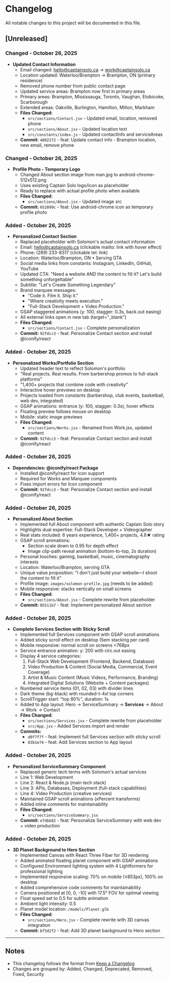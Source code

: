 # Changelog

All notable changes to this project will be documented in this file.

## [Unreleased]

### Changed - October 26, 2025
- **Updated Contact Information**
  - Email changed: hello@captainsolo.ca → work@captainsolo.ca
  - Location updated: Waterloo/Brampton → Brampton, ON (primary residence)
  - Removed phone number from public contact page
  - Updated service areas: Brampton now first in primary areas
  - Primary areas: Brampton, Mississauga, Toronto, Vaughan, Etobicoke, Scarborough
  - Extended areas: Oakville, Burlington, Hamilton, Milton, Markham
  - **Files Changed:**
    - `src/sections/Contact.jsx` - Updated email, location, removed phone
    - `src/sections/About.jsx` - Updated location text
    - `src/constants/index.js` - Updated contactInfo and serviceAreas
  - **Commit:** `4802272` - feat: Update contact info - Brampton location, new email, remove phone

### Changed - October 26, 2025
- **Profile Photo - Temporary Logo**
  - Changed About section image from man.jpg to android-chrome-512x512.png
  - Uses existing Captain Solo logo/icon as placeholder
  - Ready to replace with actual profile photo when available
  - **Files Changed:**
    - `src/sections/About.jsx` - Updated image src
  - **Commit:** `652899c` - feat: Use android-chrome icon as temporary profile photo

### Added - October 26, 2025
- **Personalized Contact Section**
  - Replaced placeholder with Solomon's actual contact information
  - Email: hello@captainsolo.ca (clickable mailto: link with hover effect)
  - Phone: (289) 233-8317 (clickable tel: link)
  - Location: Waterloo/Brampton, ON • Serving GTA
  - Social media links from constants: Instagram, LinkedIn, GitHub, YouTube
  - Updated CTA: "Need a website AND the content to fill it? Let's build something unforgettable"
  - Subtitle: "Let's Create Something Legendary"
  - Brand marquee messages:
    - "Code it. Film it. Ship it."
    - "Where creativity meets execution."
    - "Full-Stack Development + Video Production."
  - GSAP staggered animations (y: 100, stagger: 0.3s, back.out easing)
  - All external links open in new tab (target="_blank")
  - **Files Changed:**
    - `src/sections/Contact.jsx` - Complete personalization
  - **Commit:** `92fdcc3` - feat: Personalize Contact section and install @iconify/react

### Added - October 26, 2025
- **Personalized Works/Portfolio Section**
  - Updated header text to reflect Solomon's portfolio
  - "Real projects. Real results. From barbershop promos to full-stack platforms"
  - "1,400+ projects that combine code with creativity"
  - Interactive hover previews on desktop
  - Projects loaded from constants (barbershop, club events, basketball, web dev, integrated)
  - GSAP animations: entrance (y: 100, stagger: 0.3s), hover effects
  - Floating preview follows mouse on desktop
  - Mobile: static image previews
  - **Files Changed:**
    - `src/sections/Works.jsx` - Renamed from Work.jsx, updated content
  - **Commit:** `92fdcc3` - feat: Personalize Contact section and install @iconify/react

### Added - October 26, 2025
- **Dependencies: @iconify/react Package**
  - Installed @iconify/react for icon support
  - Required for Works and Marquee components
  - Fixes import errors for Icon component
  - **Commit:** `92fdcc3` - feat: Personalize Contact section and install @iconify/react

### Added - October 26, 2025
- **Personalized About Section**
  - Implemented full About component with authentic Captain Solo story
  - Highlights dual expertise: Full-Stack Developer + Videographer
  - Real stats included: 6 years experience, 1,400+ projects, 4.8★ rating
  - GSAP scroll animations:
    - Section scale down to 0.95 for depth effect
    - Image clip-path reveal animation (bottom-to-top, 2s duration)
  - Personal touches: gaming, basketball, music, cinematography interests
  - Location: Waterloo/Brampton, serving GTA
  - Unique value proposition: "I don't just build your website—I shoot the content to fill it"
  - Profile image: `images/solomon-profile.jpg` (needs to be added)
  - Mobile responsive: stacks vertically on small screens
  - **Files Changed:**
    - `src/sections/About.jsx` - Complete rewrite from placeholder
  - **Commit:** `05511b7` - feat: Implement personalized About section

### Added - October 26, 2025
- **Complete Services Section with Sticky Scroll**
  - Implemented full Services component with GSAP scroll animations
  - Added sticky scroll effect on desktop (5em stacking per card)
  - Mobile responsive: normal scroll on screens <768px
  - Service entrance animation: y: 200 with circ.out easing
  - Display 4 service categories:
    1. Full-Stack Web Development (Frontend, Backend, Database)
    2. Video Production & Content (Social Media, Commercial, Event Coverage)
    3. Artist & Music Content (Music Videos, Performance, Branding)
    4. Integrated Digital Solutions (Website + Content packages)
  - Numbered service items (01, 02, 03) with divider lines
  - Dark theme (bg-black) with rounded-t-4xl top corners
  - ScrollTrigger start: "top 80%", duration: 1s
  - Added to App layout: Hero → ServiceSummary → **Services** → About → Work → Contact
  - **Files Changed:**
    - `src/sections/Services.jsx` - Complete rewrite from placeholder
    - `src/App.jsx` - Added Services import and render
  - **Commits:** 
    - `d0f7f7f` - feat: Implement full Services section with sticky scroll
    - `83b1e74` - feat: Add Services section to App layout

### Added - October 26, 2025
- **Personalized ServiceSummary Component**
  - Replaced generic tech terms with Solomon's actual services
  - Line 1: Web Development
  - Line 2: React & Node.js (main tech stack)
  - Line 3: APIs, Databases, Deployment (full-stack capabilities)
  - Line 4: Video Production (creative services)
  - Maintained GSAP scroll animations (xPercent transforms)
  - Added inline comments for maintainability
  - **Files Changed:**
    - `src/sections/ServiceSummary.jsx`
  - **Commit:** `e7dbb82` - feat: Personalize ServiceSummary with web dev + video production

### Added - October 26, 2025
- **3D Planet Background to Hero Section**
  - Implemented Canvas with React Three Fiber for 3D rendering
  - Added animated floating planet component with GSAP animations
  - Configured Environment lighting system with 4 Lightformers for professional lighting
  - Implemented responsive scaling: 70% on mobile (≤853px), 100% on desktop
  - Added comprehensive code comments for maintainability
  - Camera positioned at [0, 0, -10] with 17.5° FOV for optimal viewing
  - Float speed set to 0.5 for subtle animation
  - Ambient light intensity: 0.5
  - Planet model location: `/models/Planet.glb`
  - **Files Changed:**
    - `src/sections/Hero.jsx` - Complete rewrite with 3D canvas integration
  - **Commit:** `bf5d2f2` - feat: Add 3D planet background to Hero section

---

## Notes
- This changelog follows the format from [Keep a Changelog](https://keepachangelog.com/)
- Changes are grouped by: Added, Changed, Deprecated, Removed, Fixed, Security

